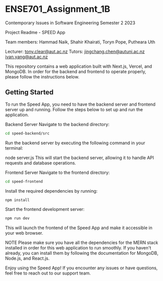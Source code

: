 # ENSE701_Assignment_1B
Contemporary Issues in Software Engineering Semester 2 2023

Project Readme - SPEED App

Team members:
Hammad Naik,
Shahir Khairati,
Toryn Pope,
Putheara Uth

Lecturer: tony.clear@aut.ac.nz
Tutors:
jingchang.chen@autuni.ac.nz
ivan.yang@aut.ac.nz 



This repository contains a web application built with Next.js, Vercel, and MongoDB. In order for the backend and frontend to operate properly, please follow the instructions below.

## Getting Started
To run the Speed App, you need to have the backend server and frontend server up and running. Follow the steps below to set up and run the application.

Backend Server
Navigate to the backend directory:

```bash
cd speed-backend/src
```
Run the backend server by executing the following command in your terminal:


node server.js
This will start the backend server, allowing it to handle API requests and database operations.

Frontend Server
Navigate to the frontend directory:


```bash
cd speed-frontend
```
Install the required dependencies by running:

```bash
npm install
```
Start the frontend development server:


```bash
npm run dev
```
This will launch the frontend of the Speed App and make it accessible in your web browser.

NOTE
Please make sure you have all the dependencies for the MERN stack installed in order for this web application to run smoothly. If you haven't already, you can install them by following the documentation for MongoDB, Node.js, and React.js.

Enjoy using the Speed App! If you encounter any issues or have questions, feel free to reach out to our support team.
